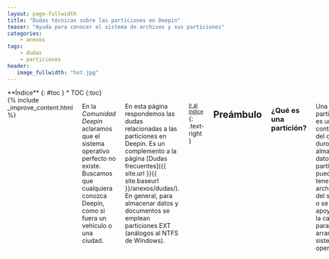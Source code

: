 ```yaml
---
layout: page-fullwidth
title: "Dudas técnicas sobre las particiones en Deepin"
teaser: "Ayuda para conocer el sistema de archivos y sus particiones"
categories:
    - anexos
tags:
    - dudas
    - particiones
header:
   image_fullwidth: "hot.jpg"
---
```

<div class="row">
<div class="medium-4 medium-push-8 columns" markdown="1">
<div class="panel radius" markdown="1">
**Índice**
{: #toc }
*  TOC
{:toc}
</div>
</div><!-- /.medium-4.columns -->

<div class="medium-8 medium-pull-4 columns" markdown="1">
{% include _improve_content.html %}

En la *Comunidad Deepin* aclaramos que el sistema operativo  perfecto no existe. Buscamos que cualquiera conozca Deepin, como si fuera un vehículo o una ciudad.

En esta página respondemos las dudas relacionadas a las particiones en Deepin. Es un complemento a la página [Dudas frecuentes]({{ site.url }}{{ site.baseurl }}/anexos/dudas/). En general, para almacenar datos y documentos se emplean particiones EXT (análogos al NTFS de Windows).

<small markdown="1">[Ir al índice](#toc)</small>
{: .text-right }

## Preámbulo
### ¿Qué es una partición?
Una partición es un contenedor del disco duro que almacena datos. Las particiones pueden tener archivos del sistema o se apoyan de la caché para arrancar el sistema operativo.

Fuente: [Planeta Fedoraa](https://planetafedora.wordpress.com/acerca-de-particiones-y-puntos-de-montaje-tipos-de-formato-y-tamanos/)

<small markdown="1">[Ir al índice](#toc)</small>
{: .text-right }

### ¿Cuántas particiones puedo tener en mi disco duro?
Eso dependerá de la estructura de disco duro. Para eso necesitarás de un sistema para gestionar particiones llamada "tabla". Por defecto se usa MBR, Registro de arranque principal en inglés.

En esa tabla tienes un máximo de 4 contenedores llamadas "particiones primarias". De las cuales cada una puede dividirse en particiones lógicas.

Fuente: [Planeta Fedoraa](https://planetafedora.wordpress.com/acerca-de-particiones-y-puntos-de-montaje-tipos-de-formato-y-tamanos/)

<small markdown="1">[Ir al índice](#toc)</small>
{: .text-right }

### ¿Puedo hacer una copia de seguridad de un partición?
Tienes dos opciones:
* Usando Deepin Clone, desde la versión 15.5. Recomendado.
* Usando los comandos de la terminal:
  * Para hacer una copia `dd if=/dev/xxx of=mbr.backup bs=512 count=1`
  * Para restaurar con dicha copia `dd if=mbr.backup of=/dev/xxx bs=512 count=1`
  * Nota: xxx representa la id del dispositivo, que puede ser hda, sda, o cualquier otro.

## Instalación de Deepin
### ¿Qué particiones habrán cuando instale Deepin?
Tienes de 2 a 4 particiones con sus respectivas unidades de montaje:
1. La primera partición lleva la unidad de montaje "/" y es la raíz del sistema operativo. En Windows es el equivalente a C. Debe ocupar 10 GB o más.
2. La segunda con la unidad de montaje "/boot" en una partición aparte. Así gestionará el arranque del sistema (o varias de ellas). Ocupa entre 100 a 300 MB.
3. Continúa con "/home" para tu información en una partición separada (si deseas). Así podrás estar a salvo con tus documentos incluso si tu sistema sufre errores. Puedes establecer la cantidad que quieras, incluso el 90% de tu disco duro.
4. Por último tienes una partición opcional con la unidad "/swap" para el intercambio de datos. Esa opción es útil para agilizar la memoria RAM. Puedes empezar con 500 MB para tarjetas de 1 GB a 4 GB reservados si tienes 16 GB de RAM.
5. Puedes elaborar más particiones con otros puntos de anclaje como "/opt" para datos de aplicaciones externas. Eso no es necesario.

### ¿Puedo usar particiones de Windows con Deepin?
Sí, tal como menciona [el manual]({{ site.url }}/manual/dual-boot/).

### ¿Puedo gestionar las particiones dentro de Deepin?
Sí. Con la aplicación [GParted]({{ site.url }}/apps/gparted/).

### ¿Cómo reparar una partición?
En motivos que el sistema no arranca correctamente, debes revisar si algunas particiones fueron dañadas. Al mostrar la pantalla con puro texto, usa la herramienta [fsck](https://es.wikipedia.org/wiki/Fsck) en la [terminal]({{ site.url }}/anexos/dudas-terminal/) y ejecuta `fsck /dev/sdXX -y`, por ahora comprobará algún daño y lo reparará.

En caso que no sepas qué partición reparar, sdXX viene a ser el número de partición, como sda1; en caso de otros discos duros reemplaza a hdXX. Por ejemplo, si la partición principal ("/") es sda1, ejecuta el comando `fsck /dev/sda1 -y`.

## Seguimos creciendo

No olvides que estamos en [en Github](https://github.com/comunidad-deepin/comunidad-deepin.github.io).

{% include _improve_content.html %}

</div><!-- /.medium-8.columns -->
</div><!-- /.row -->

